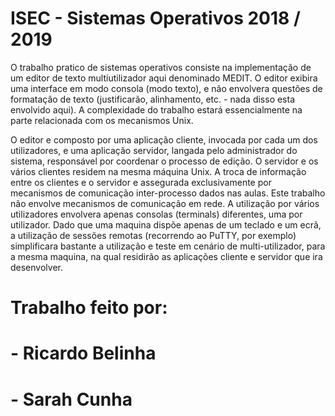 # ISEC - Sistemas Operativos 2018 / 2019

  O trabalho pratico de sistemas operativos consiste na implementação de um editor de texto multiutilizador aqui denominado MEDIT. O editor exibira uma interface em modo consola (modo texto), e não envolvera questões de formatação de texto (justificarão, alinhamento, etc. - nada disso esta envolvido aqui). A complexidade do trabalho estará essencialmente na parte relacionada com os mecanismos Unix.

  O editor e composto por uma aplicação cliente, invocada por cada um dos utilizadores, e uma aplicação servidor, langada pelo administrador do sistema, responsável por coordenar o processo de edição. O servidor e os vários clientes residem na mesma máquina Unix. A troca de informação entre os clientes e o servidor e assegurada exclusivamente por mecanismos de comunicação inter-processo dados nas aulas. Este trabalho não envolve mecanismos de comunicação em rede. A utilização por vários utilizadores envolvera apenas consolas (terminals) diferentes, uma por utilizador. Dado que uma maquina dispõe apenas de um teclado e um ecrã, a utilização de sessões remotas (recorrendo ao PuTTY, por exemplo) simplificara bastante a utilização e teste em cenário de multi-utilizador, para a mesma maquina, na qual residirão as aplicações cliente e servidor que ira desenvolver.


# Trabalho feito por:
# - Ricardo Belinha
# - Sarah Cunha
